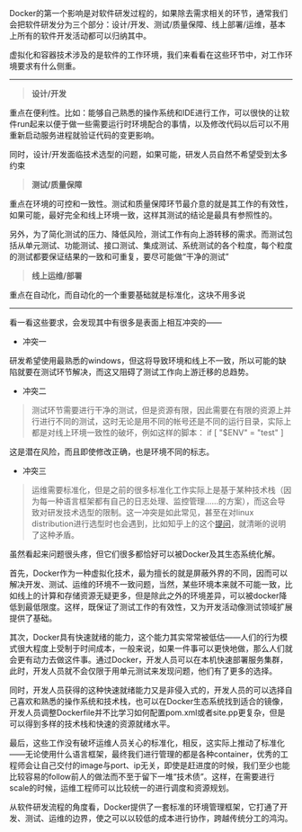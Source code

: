 Docker的第一个影响是对软件研发过程的，如果除去需求相关的环节，通常我们会把软件研发分为三个部分：设计/开发、测试/质量保障、线上部署/运维，基本上所有的软件开发活动都可以归纳其中。

虚拟化和容器技术涉及的是软件的工作环境，我们来看看在这些环节中，对工作环境要求有什么侧重。

---
> **设计/开发**

重点在便利性。比如：能够自己熟悉的操作系统和IDE进行工作，可以很快的让软件run起来以便于做一些需要运行时环境配合的事情，以及修改代码以后可以不用重新启动服务进程就验证代码的变更影响。

同时，设计/开发面临技术选型的问题，如果可能，研发人员自然不希望受到太多约束

> **测试/质量保障**

重点在环境的可控和一致性。测试和质量保障环节最介意的就是其工作的有效性，如果可能，最好完全和线上环境一致，这样其测试的结论是最具有参照性的。

另外，为了简化测试的压力、降低风险，测试工作有向上游转移的需求。而测试包括从单元测试、功能测试、接口测试、集成测试、系统测试的各个粒度，每个粒度的测试都要保证结果的一致和可重复，要尽可能做“干净的测试”

> **线上运维/部署**

重点在自动化，而自动化的一个重要基础就是标准化，这块不用多说

---

看一看这些要求，会发现其中有很多是表面上相互冲突的——

* 冲突一
> 
研发希望使用最熟悉的windows，但这将导致环境和线上不一致，所以可能的缺陷就要在测试环节解决，而这又阻碍了测试工作向上游迁移的总趋势。

* 冲突二
> 测试环节需要进行干净的测试，但是资源有限，因此需要在有限的资源上并行进行不同的测试，这时无论是用不同的帐号还是不同的运行目录，实际上都是对线上环境一致性的破坏，例如这样的脚本：
if [ "$ENV" = "test" ]
> 
这是潜在风险，而且即使修改正确，也是环境不同的标志。

* 冲突三
> 运维需要标准化，但是之前的很多标准化工作实际上是基于某种技术栈（因为每一种语言框架都有自己的日志处理、监控管理......的方案），而这会导致对研发技术选型的限制。这一冲突是如此常见，甚至在对linux distribution进行选型时也会遇到，比如知乎上的这个[提问](http://www.zhihu.com/question/29191794)，就清晰的说明了这种矛盾。

虽然看起来问题很头疼，但它们很多都恰好可以被Docker及其生态系统化解。

首先，Docker作为一种虚拟化技术，最为擅长的就是屏蔽外界的不同，因而可以解决开发、测试、运维的环境不一致问题，当然，某些环境本来就不可能一致，比如线上的计算和存储资源无疑更多，但是除此之外的环境差异，可以被docker降低到最低限度。这样，既保证了测试工作的有效性，又为开发活动像测试领域扩展提供了基础。

其次，Docker具有快速就绪的能力，这个能力其实常常被低估——人们的行为模式很大程度上受制于时间成本，一般来说，如果一件事可以更快地做，那么人们就会更有动力去做这件事。通过Docker，开发人员可以在本机快速部署服务集群，此时，开发人员就不会仅限于用单元测试来发现问题，他们有了更多的选择。

同时，开发人员获得的这种快速就绪能力又是非侵入式的，开发人员的可以选择自己喜欢和熟悉的操作系统和技术栈，也可以在Docker生态系统找到适合的镜像，开发人员调整Dockerfile并不比学习如何配置pom.xml或者site.pp更复杂，但是可以得到多样的技术栈和快速的资源就绪水平。

最后，这些工作没有破坏运维人员关心的标准化，相反，这实际上推动了标准化——无论使用什么语言框架，最终我们进行管理的都是各种container，优秀的工程师会让自己交付的image与port、ip无关，即使是赶进度的时候，我们至少也能比较容易的follow前人的做法而不至于留下一堆“技术债”。这样，在需要进行scale的时候，运维工程师可以比较统一的进行调度和资源规划。

从软件研发流程的角度看，Docker提供了一套标准的环境管理框架，它打通了开发、测试、运维的边界，使之可以以较低的成本进行协作，跨越传统分工的鸿沟。